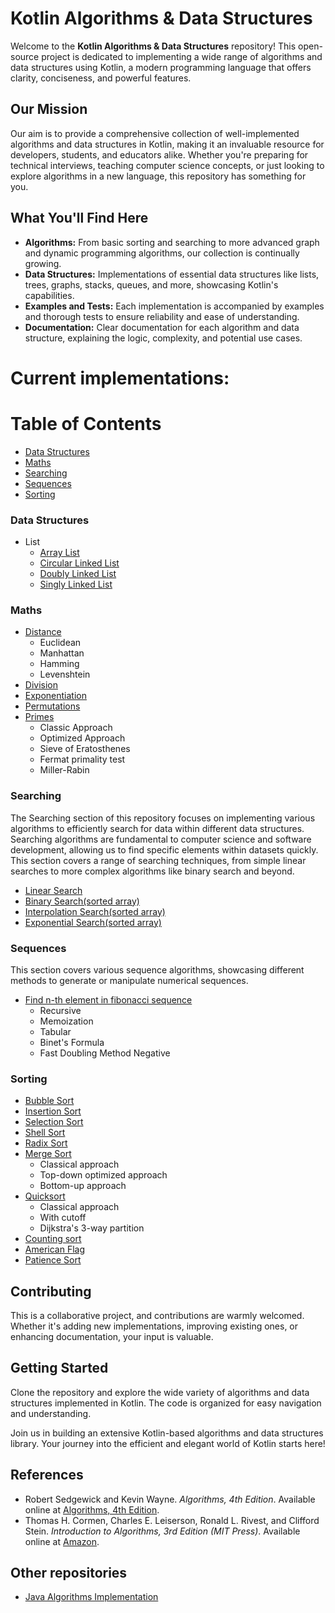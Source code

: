# Kotlin Algorithms & Data Structures

Welcome to the **Kotlin Algorithms & Data Structures** repository! This open-source project is dedicated to implementing
a wide range of algorithms and data structures using Kotlin, a modern programming language that offers clarity,
conciseness, and powerful features.

## Our Mission

Our aim is to provide a comprehensive collection of well-implemented algorithms and data structures in Kotlin, making it
an invaluable resource for developers, students, and educators alike. Whether you're preparing for technical interviews,
teaching computer science concepts, or just looking to explore algorithms in a new language, this repository has
something for you.

## What You'll Find Here

- **Algorithms:** From basic sorting and searching to more advanced graph and dynamic programming algorithms, our
  collection is continually growing.
- **Data Structures:** Implementations of essential data structures like lists, trees, graphs, stacks, queues, and more,
  showcasing Kotlin's capabilities.
- **Examples and Tests:** Each implementation is accompanied by examples and thorough tests to ensure reliability and
  ease of understanding.
- **Documentation:** Clear documentation for each algorithm and data structure, explaining the logic, complexity, and
  potential use cases.

# Current implementations:

# Table of Contents

- [Data Structures](#data-structures)
- [Maths](#maths)
- [Searching](#searching)
- [Sequences](#sequences)
- [Sorting](#sorting) 

### Data Structures

- List
  - [Array List](https://github.com/devstromo/kotlin-algorithms/blob/main/data-structure/src/main/kotlin/lists/ArrayList.kt)
  - [Circular Linked List](https://github.com/devstromo/kotlin-algorithms/blob/main/data-structure/src/main/kotlin/lists/CircularLinkedList.kt)
  - [Doubly Linked List](https://github.com/devstromo/kotlin-algorithms/blob/main/data-structure/src/main/kotlin/lists/DoublyLinkedList.kt)
  - [Singly Linked List](https://github.com/devstromo/kotlin-algorithms/blob/main/data-structure/src/main/kotlin/lists/SinglyLinkedList.kt)

### Maths

- [Distance](https://github.com/devstromo/kotlin-algorithms/blob/main/maths/src/main/kotlin/distance/Distance.kt)
    - Euclidean
    - Manhattan
    - Hamming
    - Levenshtein
- [Division](https://github.com/devstromo/kotlin-algorithms/blob/main/maths/src/main/kotlin/division/Division.kt)
- [Exponentiation](https://github.com/devstromo/kotlin-algorithms/blob/main/maths/src/main/kotlin/division/Exponentiation.kt)
- [Permutations](https://github.com/devstromo/kotlin-algorithms/blob/main/maths/src/main/kotlin/division/Permutations.kt)
- [Primes](https://github.com/devstromo/kotlin-algorithms/blob/main/maths/src/main/kotlin/division/Primes.kt)
    - Classic Approach
    - Optimized Approach
    - Sieve of Eratosthenes
    - Fermat primality test
    - Miller-Rabin

### Searching

The Searching section of this repository focuses on implementing various algorithms to efficiently search for data
within different data structures. Searching algorithms are fundamental to computer science and software development,
allowing us to find specific elements within datasets quickly. This section covers a range of searching techniques, from
simple linear searches to more complex algorithms like binary search and beyond.

- [Linear Search](https://github.com/devstromo/kotlin-algorithms/blob/main/algorithms/src/main/kotlin/searching/linear/LinearSearch.kt)
- [Binary Search(sorted array)](https://github.com/devstromo/kotlin-algorithms/blob/main/algorithms/src/main/kotlin/searching/binary/BinarySearch.kt)
- [Interpolation Search(sorted array)](https://github.com/devstromo/kotlin-algorithms/blob/main/algorithms/src/main/kotlin/searching/interpolation/InterpolationSearch.kt)
- [Exponential Search(sorted array)](https://github.com/devstromo/kotlin-algorithms/blob/main/algorithms/src/main/kotlin/searching/exponential/ExponentialSearch.kt)

### Sequences

This section covers various sequence algorithms, showcasing different methods to generate or manipulate numerical
sequences.

- [Find n-th element in fibonacci sequence](https://github.com/devstromo/kotlin-algorithms/blob/main/algorithms/src/main/kotlin/sequences/fibonacci/Fibonacci.kt)
    - Recursive
    - Memoization
    - Tabular
    - Binet's Formula
    - Fast Doubling Method Negative

### Sorting

- [Bubble Sort](https://github.com/devstromo/kotlin-algorithms/blob/main/algorithms/src/main/kotlin/sorting/bubble/BubbleSort.kt)
- [Insertion Sort](https://github.com/devstromo/kotlin-algorithms/blob/main/algorithms/src/main/kotlin/sorting/insertion/InsertionSort.kt)
- [Selection Sort](https://github.com/devstromo/kotlin-algorithms/blob/main/algorithms/src/main/kotlin/sorting/selection/SelectionSort.kt)
- [Shell Sort](https://github.com/devstromo/kotlin-algorithms/blob/main/algorithms/src/main/kotlin/sorting/shell/ShellSort.kt)
- [Radix Sort](https://github.com/devstromo/kotlin-algorithms/blob/main/algorithms/src/main/kotlin/sorting/radix/RadixSort.kt)
- [Merge Sort](https://github.com/devstromo/kotlin-algorithms/blob/main/algorithms/src/main/kotlin/sorting/merge/MergeSort.kt)
    - Classical approach
    - Top-down optimized approach
    - Bottom-up approach
- [Quicksort](https://github.com/devstromo/kotlin-algorithms/blob/main/algorithms/src/main/kotlin/sorting/quicksort/QuickSort.kt)
    - Classical approach
    - With cutoff
    - Dijkstra's 3-way partition
- [Counting sort](https://github.com/devstromo/kotlin-algorithms/blob/main/algorithms/src/main/kotlin/sorting/counting/CountingSort.kt)
- [American Flag](https://github.com/devstromo/kotlin-algorithms/blob/main/algorithms/src/main/kotlin/sorting/americanFlag/AmericanFlagSort.kt)
- [Patience Sort](https://github.com/devstromo/kotlin-algorithms/blob/main/algorithms/src/main/kotlin/sorting/patience/PatienceSort.kt)

## Contributing

This is a collaborative project, and contributions are warmly welcomed. Whether it's adding new implementations,
improving existing ones, or enhancing documentation, your input is valuable.

## Getting Started

Clone the repository and explore the wide variety of algorithms and data structures implemented in Kotlin. The code is
organized for easy navigation and understanding.

Join us in building an extensive Kotlin-based algorithms and data structures library. Your journey into the efficient
and elegant world of Kotlin starts here!

## References

- Robert Sedgewick and Kevin Wayne. *Algorithms, 4th Edition*. Available online
  at [Algorithms, 4th Edition](https://algs4.cs.princeton.edu/home/).
- Thomas H. Cormen, Charles E. Leiserson, Ronald L. Rivest, and Clifford Stein. *Introduction to Algorithms, 3rd
  Edition (MIT Press)*. Available online
  at [Amazon](https://www.amazon.com/Introduction-Algorithms-3rd-MIT-Press/dp/0262033844).

## Other repositories

- [Java Algorithms Implementation](https://github.com/phishman3579/java-algorithms-implementation)



